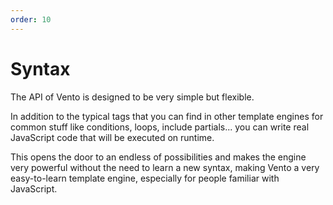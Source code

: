 ```yaml
---
order: 10
---
```

# Syntax

The API of Vento is designed to be very simple but flexible.

In addition to the typical tags that you can find in other template engines for
common stuff like conditions, loops, include partials... you can write real
JavaScript code that will be executed on runtime.

This opens the door to an endless of possibilities and makes the engine very
powerful without the need to learn a new syntax, making Vento a very
easy-to-learn template engine, especially for people familiar with JavaScript.

